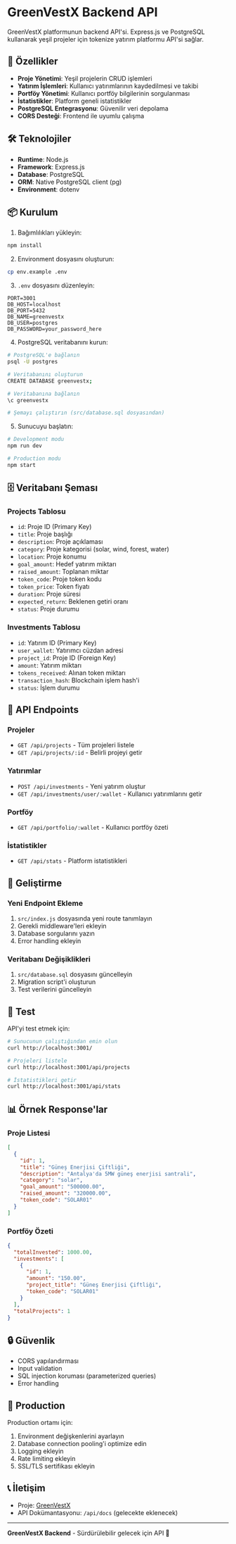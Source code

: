# GreenVestX Backend API

GreenVestX platformunun backend API'si. Express.js ve PostgreSQL kullanarak yeşil projeler için tokenize yatırım platformu API'si sağlar.

## 🚀 Özellikler

- **Proje Yönetimi**: Yeşil projelerin CRUD işlemleri
- **Yatırım İşlemleri**: Kullanıcı yatırımlarının kaydedilmesi ve takibi
- **Portföy Yönetimi**: Kullanıcı portföy bilgilerinin sorgulanması
- **İstatistikler**: Platform geneli istatistikler
- **PostgreSQL Entegrasyonu**: Güvenilir veri depolama
- **CORS Desteği**: Frontend ile uyumlu çalışma

## 🛠️ Teknolojiler

- **Runtime**: Node.js
- **Framework**: Express.js
- **Database**: PostgreSQL
- **ORM**: Native PostgreSQL client (pg)
- **Environment**: dotenv

## 📦 Kurulum

1. Bağımlılıkları yükleyin:
```bash
npm install
```

2. Environment dosyasını oluşturun:
```bash
cp env.example .env
```

3. `.env` dosyasını düzenleyin:
```env
PORT=3001
DB_HOST=localhost
DB_PORT=5432
DB_NAME=greenvestx
DB_USER=postgres
DB_PASSWORD=your_password_here
```

4. PostgreSQL veritabanını kurun:
```bash
# PostgreSQL'e bağlanın
psql -U postgres

# Veritabanını oluşturun
CREATE DATABASE greenvestx;

# Veritabanına bağlanın
\c greenvestx

# Şemayı çalıştırın (src/database.sql dosyasından)
```

5. Sunucuyu başlatın:
```bash
# Development modu
npm run dev

# Production modu
npm start
```

## 🗄️ Veritabanı Şeması

### Projects Tablosu
- `id`: Proje ID (Primary Key)
- `title`: Proje başlığı
- `description`: Proje açıklaması
- `category`: Proje kategorisi (solar, wind, forest, water)
- `location`: Proje konumu
- `goal_amount`: Hedef yatırım miktarı
- `raised_amount`: Toplanan miktar
- `token_code`: Proje token kodu
- `token_price`: Token fiyatı
- `duration`: Proje süresi
- `expected_return`: Beklenen getiri oranı
- `status`: Proje durumu

### Investments Tablosu
- `id`: Yatırım ID (Primary Key)
- `user_wallet`: Yatırımcı cüzdan adresi
- `project_id`: Proje ID (Foreign Key)
- `amount`: Yatırım miktarı
- `tokens_received`: Alınan token miktarı
- `transaction_hash`: Blockchain işlem hash'i
- `status`: İşlem durumu

## 📡 API Endpoints

### Projeler
- `GET /api/projects` - Tüm projeleri listele
- `GET /api/projects/:id` - Belirli projeyi getir

### Yatırımlar
- `POST /api/investments` - Yeni yatırım oluştur
- `GET /api/investments/user/:wallet` - Kullanıcı yatırımlarını getir

### Portföy
- `GET /api/portfolio/:wallet` - Kullanıcı portföy özeti

### İstatistikler
- `GET /api/stats` - Platform istatistikleri

## 🔧 Geliştirme

### Yeni Endpoint Ekleme
1. `src/index.js` dosyasında yeni route tanımlayın
2. Gerekli middleware'leri ekleyin
3. Database sorgularını yazın
4. Error handling ekleyin

### Veritabanı Değişiklikleri
1. `src/database.sql` dosyasını güncelleyin
2. Migration script'i oluşturun
3. Test verilerini güncelleyin

## 🧪 Test

API'yi test etmek için:

```bash
# Sunucunun çalıştığından emin olun
curl http://localhost:3001/

# Projeleri listele
curl http://localhost:3001/api/projects

# İstatistikleri getir
curl http://localhost:3001/api/stats
```

## 📊 Örnek Response'lar

### Proje Listesi
```json
[
  {
    "id": 1,
    "title": "Güneş Enerjisi Çiftliği",
    "description": "Antalya'da 5MW güneş enerjisi santrali",
    "category": "solar",
    "goal_amount": "500000.00",
    "raised_amount": "320000.00",
    "token_code": "SOLAR01"
  }
]
```

### Portföy Özeti
```json
{
  "totalInvested": 1000.00,
  "investments": [
    {
      "id": 1,
      "amount": "150.00",
      "project_title": "Güneş Enerjisi Çiftliği",
      "token_code": "SOLAR01"
    }
  ],
  "totalProjects": 1
}
```

## 🔒 Güvenlik

- CORS yapılandırması
- Input validation
- SQL injection koruması (parameterized queries)
- Error handling

## 🚀 Production

Production ortamı için:

1. Environment değişkenlerini ayarlayın
2. Database connection pooling'i optimize edin
3. Logging ekleyin
4. Rate limiting ekleyin
5. SSL/TLS sertifikası ekleyin

## 📞 İletişim

- Proje: [GreenVestX](https://github.com/osmany34/greenvestx)
- API Dokümantasyonu: `/api/docs` (gelecekte eklenecek)

---

**GreenVestX Backend** - Sürdürülebilir gelecek için API 🌱 